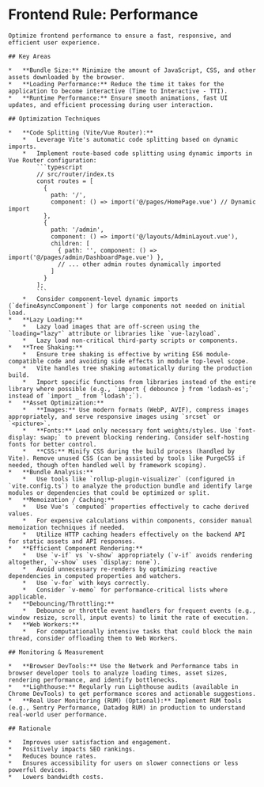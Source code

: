 # Frontend Rule: Performance

    Optimize frontend performance to ensure a fast, responsive, and efficient user experience.

    ## Key Areas

    *   **Bundle Size:** Minimize the amount of JavaScript, CSS, and other assets downloaded by the browser.
    *   **Loading Performance:** Reduce the time it takes for the application to become interactive (Time to Interactive - TTI).
    *   **Runtime Performance:** Ensure smooth animations, fast UI updates, and efficient processing during user interaction.

    ## Optimization Techniques

    *   **Code Splitting (Vite/Vue Router):**
        *   Leverage Vite's automatic code splitting based on dynamic imports.
        *   Implement route-based code splitting using dynamic imports in Vue Router configuration:
            ```typescript
            // src/router/index.ts
            const routes = [
              {
                path: '/',
                component: () => import('@/pages/HomePage.vue') // Dynamic import
              },
              {
                path: '/admin',
                component: () => import('@/layouts/AdminLayout.vue'),
                children: [
                  { path: '', component: () => import('@/pages/admin/DashboardPage.vue') },
                  // ... other admin routes dynamically imported
                ]
              }
            ];
            ```
        *   Consider component-level dynamic imports (`defineAsyncComponent`) for large components not needed on initial load.
    *   **Lazy Loading:**
        *   Lazy load images that are off-screen using the `loading="lazy"` attribute or libraries like `vue-lazyload`.
        *   Lazy load non-critical third-party scripts or components.
    *   **Tree Shaking:**
        *   Ensure tree shaking is effective by writing ES6 module-compatible code and avoiding side effects in module top-level scope.
        *   Vite handles tree shaking automatically during the production build.
        *   Import specific functions from libraries instead of the entire library where possible (e.g., `import { debounce } from 'lodash-es';` instead of `import _ from 'lodash';`).
    *   **Asset Optimization:**
        *   **Images:** Use modern formats (WebP, AVIF), compress images appropriately, and serve responsive images using `srcset` or `<picture>`.
        *   **Fonts:** Load only necessary font weights/styles. Use `font-display: swap;` to prevent blocking rendering. Consider self-hosting fonts for better control.
        *   **CSS:** Minify CSS during the build process (handled by Vite). Remove unused CSS (can be assisted by tools like PurgeCSS if needed, though often handled well by framework scoping).
    *   **Bundle Analysis:**
        *   Use tools like `rollup-plugin-visualizer` (configured in `vite.config.ts`) to analyze the production bundle and identify large modules or dependencies that could be optimized or split.
    *   **Memoization / Caching:**
        *   Use Vue's `computed` properties effectively to cache derived values.
        *   For expensive calculations within components, consider manual memoization techniques if needed.
        *   Utilize HTTP caching headers effectively on the backend API for static assets and API responses.
    *   **Efficient Component Rendering:**
        *   Use `v-if` vs `v-show` appropriately (`v-if` avoids rendering altogether, `v-show` uses `display: none`).
        *   Avoid unnecessary re-renders by optimizing reactive dependencies in computed properties and watchers.
        *   Use `v-for` with keys correctly.
        *   Consider `v-memo` for performance-critical lists where applicable.
    *   **Debouncing/Throttling:**
        *   Debounce or throttle event handlers for frequent events (e.g., window resize, scroll, input events) to limit the rate of execution.
    *   **Web Workers:**
        *   For computationally intensive tasks that could block the main thread, consider offloading them to Web Workers.

    ## Monitoring & Measurement

    *   **Browser DevTools:** Use the Network and Performance tabs in browser developer tools to analyze loading times, asset sizes, rendering performance, and identify bottlenecks.
    *   **Lighthouse:** Regularly run Lighthouse audits (available in Chrome DevTools) to get performance scores and actionable suggestions.
    *   **Real User Monitoring (RUM) (Optional):** Implement RUM tools (e.g., Sentry Performance, Datadog RUM) in production to understand real-world user performance.

    ## Rationale

    *   Improves user satisfaction and engagement.
    *   Positively impacts SEO rankings.
    *   Reduces bounce rates.
    *   Ensures accessibility for users on slower connections or less powerful devices.
    *   Lowers bandwidth costs. 